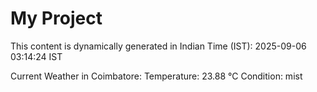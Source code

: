 # My Project

This content is dynamically generated in Indian Time (IST): 2025-09-06 03:14:24 IST


Current Weather in Coimbatore:
Temperature: 23.88 °C
Condition: mist
